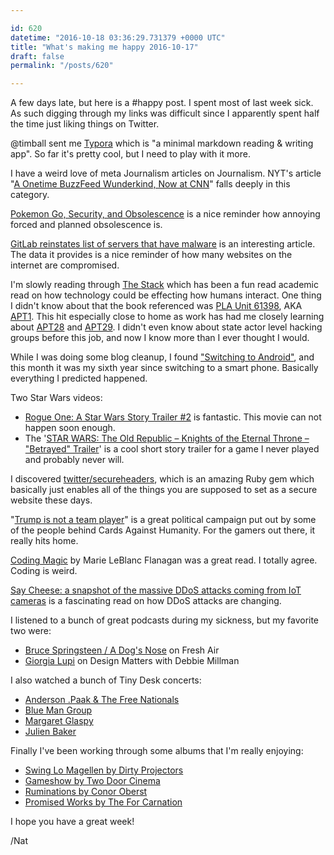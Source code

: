 ```yaml
---

id: 620
datetime: "2016-10-18 03:36:29.731379 +0000 UTC"
title: "What's making me happy 2016-10-17"
draft: false
permalink: "/posts/620"

---
```


A few days late, but here is a #happy post. I spent most of last week sick. As such digging through my links was difficult since I apparently spent half the time just liking things on Twitter.

@timball sent me [Typora](https://www.typora.io/) which is "a minimal markdown reading & writing app". So far it's pretty cool, but I need to play with it more.

I have a weird love of meta Journalism articles on Journalism. NYT's article "[A Onetime BuzzFeed Wunderkind, Now at CNN](http://nyti.ms/2e5N4bb)" falls deeply in this category.

[Pokemon Go, Security, and Obsolescence](https://community.rapid7.com/community/metasploit/blog/2016/10/11/pokemon-go-security-and-obsolescence) is a nice reminder how annoying forced and planned obsolescence is.

[GitLab reinstates list of servers that have malware](https://about.gitlab.com/2016/10/15/gitlab-reinstates-list-of-servers-that-have-malware/) is an interesting article. The data it provides is a nice reminder of how many websites on the internet are compromised.

I'm slowly reading through [The Stack](https://www.goodreads.com/book/show/26263179-the-stack) which has been a fun read academic read on how technology could be effecting how humans interact. One thing I didn't know about that the book referenced was [PLA Unit 61398](https://en.wikipedia.org/wiki/PLA_Unit_61398), AKA [APT1](https://docs.google.com/spreadsheets/d/1H9_xaxQHpWaa4O_Son4Gx0YOIzlcBWMsdvePFX68EKU/htmlview). This hit especially close to home as work has had me closely learning about [APT28](https://en.wikipedia.org/wiki/Fancy_Bear) and [APT29](https://en.wikipedia.org/wiki/APT29). I didn't even know about state actor level hacking groups before this job, and now I know more than I ever thought I would.

While I was doing some blog cleanup, I found ["Switching to Android"](https://writing.natwelch.com/post/496), and this month it was my sixth year since switching to a smart phone. Basically everything I predicted happened.

Two Star Wars videos:

 - [Rogue One: A Star Wars Story Trailer #2](https://www.youtube.com/watch?v=sC9abcLLQpI&feature=youtu.be) is fantastic. This movie can not happen soon enough.
 - The '[STAR WARS: The Old Republic – Knights of the Eternal Throne – "Betrayed" Trailer](https://www.youtube.com/watch?v=LbpDxrew4A0&feature=youtu.be)' is a cool short story trailer for a game I never played and probably never will.

I discovered [twitter/secureheaders](https://github.com/twitter/secureheaders), which is an amazing Ruby gem which basically just enables all of the things you are supposed to set as a secure website these days.

"[Trump is not a team player](http://www.trumpisnotateamplayer.com/)" is a great political campaign put out by some of the people behind Cards Against Humanity. For the gamers out there, it really hits home.

[Coding Magic](http://marieflanagan.com/coding-magic/) by Marie LeBlanc Flanagan was a great read. I totally agree. Coding is weird.

[Say Cheese: a snapshot of the massive DDoS attacks coming from IoT cameras](https://blog.cloudflare.com/say-cheese-a-snapshot-of-the-massive-ddos-attacks-coming-from-iot-cameras/) is a fascinating read on how DDoS attacks are changing.


I listened to a bunch of great podcasts during my sickness, but my favorite two were:

 - [Bruce Springsteen / A Dog's Nose](http://pca.st/MMy6) on Fresh Air
 - [Giorgia Lupi](http://pca.st/U9nJ) on Design Matters with Debbie Millman

I also watched a bunch of Tiny Desk concerts:

 - [Anderson .Paak & The Free Nationals](https://www.youtube.com/watch?v=ferZnZ0_rSM&feature=youtu.be)
 - [Blue Man Group](https://www.youtube.com/watch?v=qTJfITfbYNA&feature=youtu.be)
 - [Margaret Glaspy](https://youtu.be/uxglzsJkBJg)
 - [Julien Baker](https://youtu.be/tADWPTqR_4A)

Finally I've been working through some albums that I'm really enjoying:

 - [Swing Lo Magellen by Dirty Projectors](http://amzn.to/2eLqN2Y)
 - [Gameshow by Two Door Cinema](http://amzn.to/2e37Ytd)
 - [Ruminations by Conor Oberst](http://amzn.to/2dXoAPu)
 - [Promised Works by The For Carnation](http://amzn.to/2e38cRg)

I hope you have a great week!

/Nat
